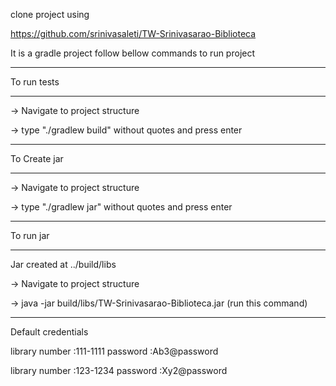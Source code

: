 clone project using

https://github.com/srinivasaleti/TW-Srinivasarao-Biblioteca

It is a gradle project follow bellow commands to run project


------------------

To run tests

-----------------

-> Navigate to project structure

-> type "./gradlew build" without quotes and press enter




---------------

To Create jar

---------------

-> Navigate to project structure

-> type "./gradlew jar" without quotes and press enter




--------------

To run jar

-------------

Jar created at ../build/libs

-> Navigate to project structure

-> java -jar build/libs/TW-Srinivasarao-Biblioteca.jar      (run this command)


--------------
Default credentials

library number :111-1111
password       :Ab3@password


library number :123-1234
password       :Xy2@password

